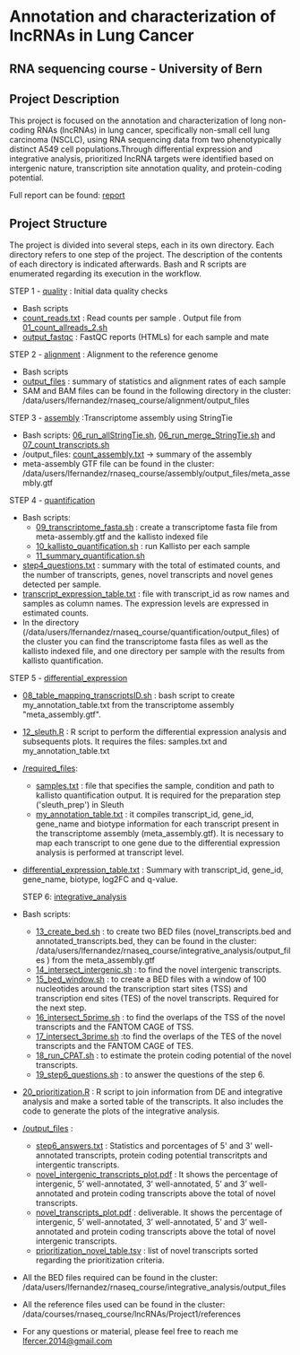 # Annotation and characterization of lncRNAs in Lung Cancer
## RNA sequencing course - University of Bern

## **Project Description**

This project is focused on the annotation and characterization of long non-coding RNAs (lncRNAs) in lung cancer, specifically non-small cell lung carcinoma (NSCLC), using RNA sequencing data from two phenotypically distinct A549 cell populations.Through differential expression and integrative analysis, prioritized lncRNA targets were identified based on intergenic nature, transcription site annotation quality, and protein-coding potential.

Full report can be found: [report](docs/Report_lncRNA.pdf)

## **Project Structure**

The project is divided into several steps, each in its own directory.
Each directory refers to one step of the project. The description of the contents of each directory is indicated afterwards.
Bash and R scripts are enumerated regarding its execution in the workflow.

STEP 1 - [quality](/quality) :  Initial data quality checks
- Bash scripts
- [count_reads.txt](/quality/count_reads.txt) : Read counts per sample . Output file from [01_count_allreads_2.sh](/quality/01_count_allreads_2.sh)
- [output_fastqc](/quality/output_fastqc) : FastQC reports (HTMLs) for each sample and mate
  
STEP 2 - [alignment](/alignment) : Alignment to the reference genome
- Bash scripts
- [output_files](alignment/output_files) : summary of statistics and alignment rates of each sample
- SAM and BAM files can be found in the following directory in the cluster: /data/users/lfernandez/rnaseq_course/alignment/output_files

STEP 3 - [assembly](/assembly) :Transcriptome assembly using StringTie
- Bash scripts: [06_run_allStringTie.sh](/assembly/06_run_allStringTie.sh), [06_run_merge_StringTie.sh](/assembly/06_run_merge_StringTie.sh) and [07_count_transcripts.sh](/assembly/07_count_transcripts.sh)
- /output_files: [count_assembly.txt](assembly/count_assembly.txt) -> summary of the assembly
- meta-assembly GTF file can be found in the cluster: /data/users/lfernandez/rnaseq_course/assembly/output_files/meta_assembly.gtf
        
STEP 4 - [quantification](/quantification)
- Bash scripts: 
  - [09_transcriptome_fasta.sh](/quantification/09_transcriptome_fasta.sh) : create a transcriptome fasta file from meta-assembly.gtf and the kallisto indexed file
  - [10_kallisto_quantification.sh](/quantification/10_kallisto_quantification.sh) : run Kallisto per each sample
  - [11_summary_quantification.sh](/quantification/11_summary_quantification.sh)
- [step4_questions.txt](/quantification/step4_questions.txt) : summary with the total of estimated counts, and the number of transcripts, genes, novel transcripts and novel genes detected per sample.
- [transcript_expression_table.txt](/quantification/transcript_expression_table.txt) : file with transcript_id as row names and samples as column names. The expression levels are expressed in estimated counts.
- In the directory (/data/users/lfernandez/rnaseq_course/quantification/output_files) of the cluster you can find the transcriptome fasta files as well as the kallisto indexed file, and one directory per sample with the results from kallisto quantification.

STEP 5 - [differential_expression](/differential_expression)
- [08_table_mapping_transcriptsID.sh](/differential_expression/08_table_mapping_transcriptsID.sh) : bash script to create my_annotation_table.txt from the transcriptome assembly "meta_assembly.gtf".
- [12_sleuth.R](/differential_expression/12_sleuth.R) : R script to perform the differential expression analysis and subsequents plots. It requires the files: samples.txt and my_annotation_table.txt
  
- [/required_files](/required_files): 
  - [samples.txt](/required_files/samples.txt) : file that specifies the sample, condition and path to kallisto quantification output. It is required for the preparation step ('sleuth_prep') in Sleuth
  - [my_annotation_table.txt](/required_files/my_annotation_table.txt) : it compiles transcript_id, gene_id, gene_name and biotype information for each transcript present in the transcriptome assembly (meta_assembly.gtf). It is necessary to map each transcript to one gene due to the differential expression analysis is performed at transcript level.
  
- [differential_expression_table.txt](/required_files/differential_expression_table.txt) : Summary with transcript_id, gene_id, gene_name, biotype, log2FC and q-value.

  STEP 6: [integrative_analysis](/integrative_analysis)
- Bash scripts:
  - [13_create_bed.sh](/integrative_analysis/13_create_bed.sh) : to create two BED files (novel_transcripts.bed and annotated_transcripts.bed, they can be found in the cluster: /data/users/lfernandez/rnaseq_course/integrative_analysis/output_files ) from the meta_assembly.gtf
  - [14_intersect_intergenic.sh](/integrative_analysis/14_intersect_intergenic.sh) : to find the novel intergenic transcripts.
  - [15_bed_window.sh](/integrative_analysis/15_bed_window.sh) :  to create a BED files with a window of 100 nucleotides around the transcription start sites (TSS) and transcription end sites (TES) of the novel transcripts. Required for the next step.
  - [16_intersect_5prime.sh](/integrative_analysis/16_intersect_5prime.sh) : to find the overlaps of the TSS of the novel transcripts and the FANTOM CAGE of TSS.
  -  [17_intersect_3prime.sh](/integrative_analysis/16_intersect_5prime.sh) :to find the overlaps of the TES of the novel transcripts and the FANTOM CAGE of TES.
  -  [18_run_CPAT.sh](/integrative_analysis/18_run_CPAT.sh) : to estimate the protein coding potential of the novel transcripts.
  -  [19_step6_questions.sh](/integrative_analysis/19_step6_questions.sh) :  to answer the questions of the step 6.
- [20_prioritization.R](/integrative_analysis/20_prioritization.R) : R script to join information from DE and integrative analysis and make a sorted table of the transcripts. It also includes the code to generate the plots of the integrative analysis.

- [/output_files](/output_files) :
  - [step6_answers.txt](/output_files/step6_answers.txt) :  Statistics and porcentages of 5' and 3' well-annotated transcripts, protein coding potential transcritpts and intergentic transcripts.
  - [novel_intergenic_transcripts_plot.pdf](/output_files/novel_intergenic_transcripts_plot.pdf) : It shows the percentage of intergenic, 5’ well-annotated, 3’ well-annotated, 5’ and 3’ well-annotated and protein coding transcripts above the total of novel transcripts.
  - [novel_transcripts_plot.pdf](/output_files/novel_transcripts_plot.pdf) : deliverable. It shows the percentage of intergenic, 5’ well-annotated, 3’ well-annotated, 5’ and 3’ well-annotated and protein coding transcripts above the total of novel intergenic transcripts.
  - [prioritization_novel_table.tsv](/output_files/prioritization_novel_table.tsv) : list of novel transcripts sorted regarding the prioritization criteria.

 - All the BED files required can be found in the cluster: /data/users/lfernandez/rnaseq_course/integrative_analysis/output_files

 - All the reference files used can be found in the cluster: /data/courses/rnaseq_course/lncRNAs/Project1/references

 - For any questions or material, please feel free to reach me [lfercer.2014@gmail.com](mailto:lfercer.2014@gmail.com)




    
